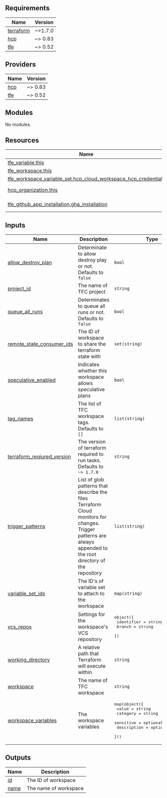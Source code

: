 <!-- BEGINNING OF PRE-COMMIT-TERRAFORM DOCS HOOK -->
## Requirements

| Name | Version |
|------|---------|
| <a name="requirement_terraform"></a> [terraform](#requirement\_terraform) | ~>1.7.0 |
| <a name="requirement_hcp"></a> [hcp](#requirement\_hcp) | ~> 0.83 |
| <a name="requirement_tfe"></a> [tfe](#requirement\_tfe) | ~> 0.52 |

## Providers

| Name | Version |
|------|---------|
| <a name="provider_hcp"></a> [hcp](#provider\_hcp) | ~> 0.83 |
| <a name="provider_tfe"></a> [tfe](#provider\_tfe) | ~> 0.52 |

## Modules

No modules.

## Resources

| Name | Type |
|------|------|
| [tfe_variable.this](https://registry.terraform.io/providers/hashicorp/tfe/latest/docs/resources/variable) | resource |
| [tfe_workspace.this](https://registry.terraform.io/providers/hashicorp/tfe/latest/docs/resources/workspace) | resource |
| [tfe_workspace_variable_set.hcp_cloud_workspace_hcp_credentials](https://registry.terraform.io/providers/hashicorp/tfe/latest/docs/resources/workspace_variable_set) | resource |
| [hcp_organization.this](https://registry.terraform.io/providers/hashicorp/hcp/latest/docs/data-sources/organization) | data source |
| [tfe_github_app_installation.gha_installation](https://registry.terraform.io/providers/hashicorp/tfe/latest/docs/data-sources/github_app_installation) | data source |

## Inputs

| Name | Description | Type | Default | Required |
|------|-------------|------|---------|:--------:|
| <a name="input_allow_destroy_plan"></a> [allow\_destroy\_plan](#input\_allow\_destroy\_plan) | Determinate to allow destroy play or not. Defaults to `false` | `bool` | `false` | no |
| <a name="input_project_id"></a> [project\_id](#input\_project\_id) | The name of TFC project | `string` | n/a | yes |
| <a name="input_queue_all_runs"></a> [queue\_all\_runs](#input\_queue\_all\_runs) | Determinates to queue all runs or not. Defaults to `false` | `bool` | `false` | no |
| <a name="input_remote_state_consumer_ids"></a> [remote\_state\_consumer\_ids](#input\_remote\_state\_consumer\_ids) | The ID of workspace to share the terraform state with | `set(string)` | `null` | no |
| <a name="input_speculative_enabled"></a> [speculative\_enabled](#input\_speculative\_enabled) | Indicates whether this workspace allows speculative plans | `bool` | `true` | no |
| <a name="input_tag_names"></a> [tag\_names](#input\_tag\_names) | The list of TFC workspace tags. Defaults to `[]` | `list(string)` | `[]` | no |
| <a name="input_terraform_reqiured_version"></a> [terraform\_reqiured\_version](#input\_terraform\_reqiured\_version) | The version of terraform required to run tasks. Defaults to `~> 1.7.0` | `string` | `"~>1.7.0"` | no |
| <a name="input_trigger_patterns"></a> [trigger\_patterns](#input\_trigger\_patterns) | List of glob patterns that describe the files Terraform Cloud monitors for changes. Trigger patterns are always appended to the root directory of the repository | `list(string)` | `[]` | no |
| <a name="input_variable_set_ids"></a> [variable\_set\_ids](#input\_variable\_set\_ids) | The ID's of variable set to attach to the workspace | `map(string)` | `{}` | no |
| <a name="input_vcs_repos"></a> [vcs\_repos](#input\_vcs\_repos) | Settings for the workspace's VCS repository | <pre>object({<br>    identifier = string<br>    branch     = string<br>  })</pre> | `null` | no |
| <a name="input_working_directory"></a> [working\_directory](#input\_working\_directory) | A relative path that Terraform will execute within | `string` | `""` | no |
| <a name="input_workspace"></a> [workspace](#input\_workspace) | The name of TFC workspace | `string` | n/a | yes |
| <a name="input_workspace_variables"></a> [workspace\_variables](#input\_workspace\_variables) | The workspace variables | <pre>map(object({<br>    value       = string<br>    category    = string<br>    sensitive   = optional(bool)<br>    description = optional(string)<br>  }))</pre> | `{}` | no |

## Outputs

| Name | Description |
|------|-------------|
| <a name="output_id"></a> [id](#output\_id) | The ID of workspace |
| <a name="output_name"></a> [name](#output\_name) | The name of workspace |
<!-- END OF PRE-COMMIT-TERRAFORM DOCS HOOK -->
